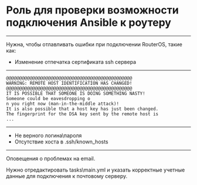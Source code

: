 # Роль для проверки возможности подключения Ansible к роутеру #

----------
Нужна, чтобы отлавливать ошибки при подключении RouterOS, такие как:

- Изменение отпечатка сертификата ssh сервера

----------

    @@@@@@@@@@@@@@@@@@@@@@@@@@@@@@@@@@@@@@@@@@@@@@@@
    WARNING: REMOTE HOST IDENTIFICATION HAS CHANGED!
    @@@@@@@@@@@@@@@@@@@@@@@@@@@@@@@@@@@@@@@@@@@@@@@@
    IT IS POSSIBLE THAT SOMEONE IS DOING SOMETHING NASTY!
    Someone could be eavesdropping o
    n you right now (man-in-the-middle attack)!
    It is also possible that a host key has just been changed.
    The fingerprint for the DSA key sent by the remote host is
    ...

----------

- Не верного логина\пароля 
- Отсутствие хоста в .ssh/known_hosts


----------
Оповещения о проблемах на email.

Нужно отредактировать tasks\main.yml и указать корректные учетные данные для подключения к почтовому серверу.